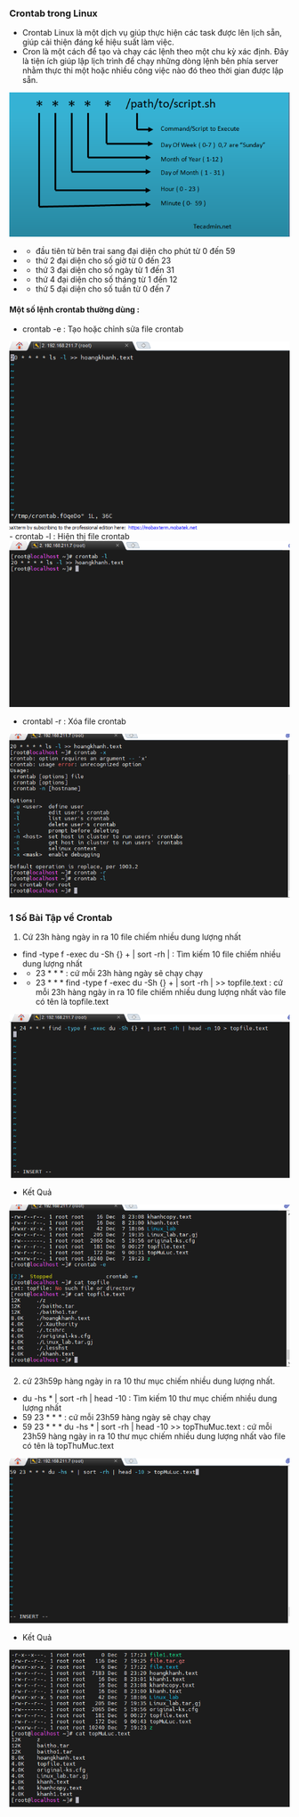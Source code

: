 ### Crontab trong Linux
- Crontab Linux là một dịch vụ giúp thực hiện các task được lên lịch sẵn, giúp cải thiện đáng kể hiệu suất làm việc.
- Cron là một cách để tạo và chạy các lệnh theo một chu kỳ xác định. Đây là tiện ích giúp lập lịch trình để chạy những dòng lệnh bên phía server nhằm thực thi một hoặc nhiều công việc nào đó theo thời gian được lập sẵn.
<img src="../jmg/cron.PNG">

- * đầu tiên từ bên trai sang đại diện cho phút từ 0 đến 59
- * thứ 2 đại diện cho số giờ từ 0 đến 23
- * thứ 3 đại diện cho số ngày từ 1 đến 31
- * thứ 4 đại diện cho số tháng từ 1 đến 12
- * thứ 5 đại diện cho số tuần từ 0 đến 7  
#### Một số lệnh crontab thường dùng :
- crontab -e : Tạo hoặc chỉnh sửa file crontab
<img src ="../jmg/e.PNG">
- crontab -l : Hiện thị file crontab
<img src ="../jmg/l.PNG">

- crontabl -r : Xóa file crontab
<img src ="../jmg/r1.PNG">

### 1 Số Bài Tập về Crontab
1. Cứ 23h hàng ngày in ra 10 file chiếm nhiều dung lượng nhất
- find -type f -exec du -Sh {} + | sort -rh | : Tìm kiếm 10 file chiếm nhiều dung lượng nhất
- * 23 * * *  : cứ mỗi 23h hàng ngày sẽ chạy chạy
-   * 23 * * * find -type f -exec du -Sh {} + | sort -rh | >> topfile.text : cứ mỗi 23h hàng ngày in ra 10 file chiếm nhiều dung lượng nhất vào file có tên là topfile.text
<img src = "../jmg/t1.PNG">

- Kết Quả
<img src = "../jmg/t2.PNG">

2. cứ 23h59p hàng ngày in ra 10 thư mục chiếm nhiều dung lượng nhất. 
-  du -hs * | sort -rh | head -10 : Tìm kiếm 10 thư mục chiếm nhiều dung lượng nhất
- 59 23 * * *  : cứ mỗi 23h59 hàng ngày sẽ chạy chạy
-   59 23 * * * du -hs * | sort -rh | head -10 >> topThuMuc.text : cứ mỗi 23h59 hàng ngày in ra 10 thư mục chiếm nhiều dung lượng nhất vào file có tên là topThuMuc.text
<img src = "../jmg/y1.PNG">

- Kết Quả

<img src = "../jmg/y2.PNG">


